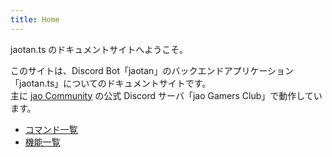 ```yaml
---
title: Home
---
```


jaotan.ts のドキュメントサイトへようこそ。

このサイトは、Discord Bot「jaotan」のバックエンドアプリケーション「jaotan.ts」についてのドキュメントサイトです。  
主に [jao Community](https://jaoafa.com) の公式 Discord サーバ「jao Gamers Club」で動作しています。

- [コマンド一覧](commands/)
- [機能一覧](features/)
